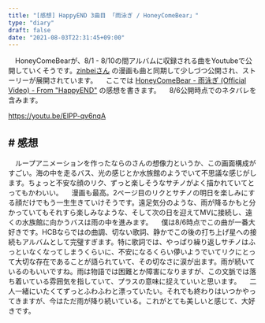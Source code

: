```yaml
---
title: "[感想] HappyEND 3曲目 「雨泳ぎ / HoneyComeBear」"
type: "diary"
draft: false
date: "2021-08-03T22:31:45+09:00"
---
```


　HoneyComeBearが、8/1 - 8/10の間アルバムに収録される曲をYoutubeで公開していくそうです。[zinbeiさん](https://twitter.com/tz036) の漫画も曲と同期して少しづつ公開され、ストーリーが展開されています。
　ここでは [HoneyComeBear - 雨泳ぎ (Official Video) - From "HappyEND"](https://youtu.be/ElPP-qv6nqA) の感想を書きます。
　8/6公開時点でのネタバレを含みます。

https://youtu.be/ElPP-qv6nqA

## # 感想
　ループアニメーションを作ったならのさんの想像力というか、この画面構成がすごい。海の中を走るバス、光の感じとか水族館のようでいて不思議な感じがします。ちょっと不安な顔のリク、ずっと楽しそうなサチノがよく描かれていてとってもかわいい。
　漫画も最高。2ページ目のリクとサチノの明日を楽しみにする顔だけでもう一生生きていけそうです。遠足気分のような、雨が降るかもと分かっていてもそれすら楽しみなような、そして次の日を迎えてMVに接続し、遠くの水族館に向かうバスは雨の中を進みます。
　僕は8/6時点でこの曲が一番大好きです。HCBならではの曲調、切ない歌詞、静かでこの後の打ち上げ星への接続もアルバムとして完璧すぎます。特に歌詞では、やっぱり繰り返しサチノはふっといなくなってしまうくらいに、不安になるくらい儚いようでいてリクにとって大切な存在であることが語られていて、その切なさに涙が出ます。雨が続いているのもいいですね。雨は物語では困難とか障害になりますが、この文脈では落ち着いている雰囲気を指していて、プラスの意味に捉えていいと思います。
　二人一緒にいたくてずっとふわふわと漂っていたい。それでも終わりはいつかやってきますが、今はただ雨が降り続いている。これがとても美しいと感じて、大好きです。

